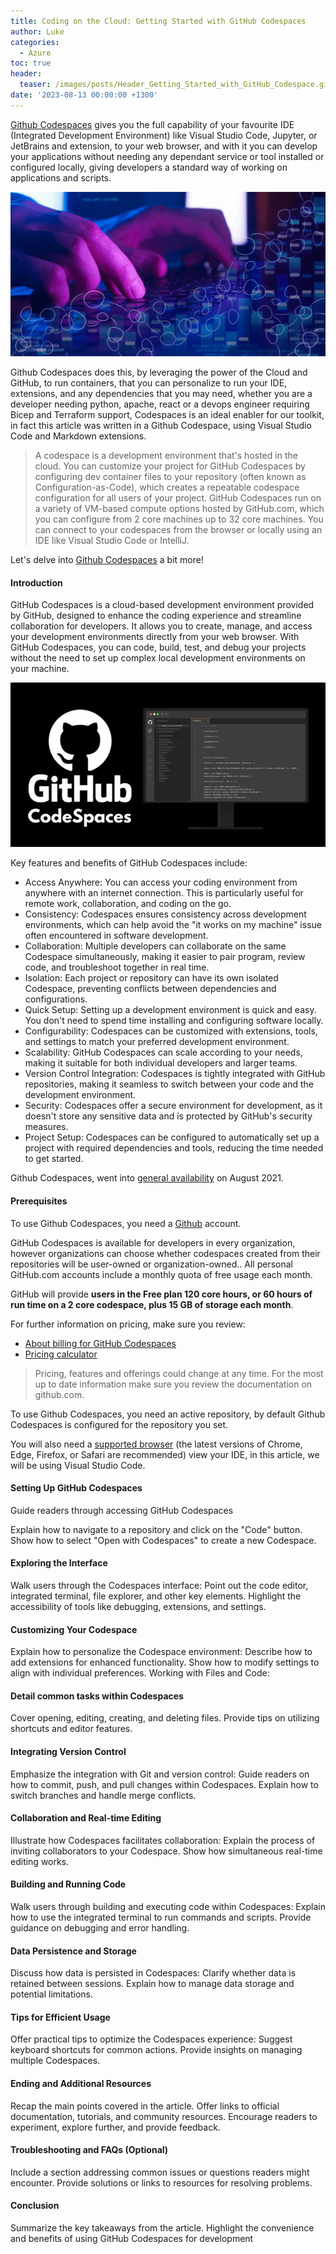 ```yaml
---
title: Coding on the Cloud: Getting Started with GitHub Codespaces
author: Luke
categories:
  - Azure
toc: true
header:
  teaser: /images/posts/Header_Getting_Started_with_GitHub_Codespace.gif
date: '2023-08-13 00:00:00 +1300'
---
```


[Github Codespaces](https://github.com/features/codespaces) gives you the full capability of your favourite IDE (Integrated Development Environment) like Visual Studio Code, Jupyter, or JetBrains and extension, to your web browser, and with it you can develop your applications without needing any dependant service or tool installed or configured locally, giving developers a standard way of working on applications and scripts.

![Github Codespaces - Getting Started](/images/posts/Header_Getting_Started_with_GitHub_Codespace.gif)

Github Codespaces does this, by leveraging the power of the Cloud and GitHub, to run containers, that you can personalize to run your IDE, extensions, and any dependencies that you may need, whether you are a developer needing python, apache, react or a devops engineer requiring Bicep and Terraform support, Codespaces is an ideal enabler for our toolkit, in fact this article was written in a Github Codespace, using Visual Studio Code and Markdown extensions.

> A codespace is a development environment that's hosted in the cloud. You can customize your project for GitHub Codespaces by configuring dev container files to your repository (often known as Configuration-as-Code), which creates a repeatable codespace configuration for all users of your project.
> GitHub Codespaces run on a variety of VM-based compute options hosted by GitHub.com, which you can configure from 2 core machines up to 32 core machines. You can connect to your codespaces from the browser or locally using an IDE like Visual Studio Code or IntelliJ.

Let's delve into [Github Codespaces](https://github.com/features/codespaces) a bit more!

#### Introduction

GitHub Codespaces is a cloud-based development environment provided by GitHub, designed to enhance the coding experience and streamline collaboration for developers. It allows you to create, manage, and access your development environments directly from your web browser. With GitHub Codespaces, you can code, build, test, and debug your projects without the need to set up complex local development environments on your machine.

![Github Codespaces](/images/posts/github_codespaces.png)

Key features and benefits of GitHub Codespaces include:

* Access Anywhere: You can access your coding environment from anywhere with an internet connection. This is particularly useful for remote work, collaboration, and coding on the go.
* Consistency: Codespaces ensures consistency across development environments, which can help avoid the "it works on my machine" issue often encountered in software development.
* Collaboration: Multiple developers can collaborate on the same Codespace simultaneously, making it easier to pair program, review code, and troubleshoot together in real time.
* Isolation: Each project or repository can have its own isolated Codespace, preventing conflicts between dependencies and configurations.
* Quick Setup: Setting up a development environment is quick and easy. You don't need to spend time installing and configuring software locally.
* Configurability: Codespaces can be customized with extensions, tools, and settings to match your preferred development environment.
* Scalability: GitHub Codespaces can scale according to your needs, making it suitable for both individual developers and larger teams.
* Version Control Integration: Codespaces is tightly integrated with GitHub repositories, making it seamless to switch between your code and the development environment.
* Security: Codespaces offer a secure environment for development, as it doesn't store any sensitive data and is protected by GitHub's security measures.
* Project Setup: Codespaces can be configured to automatically set up a project with required dependencies and tools, reducing the time needed to get started.

Github Codespaces, went into [general availability](https://azure.microsoft.com/updates/general-availability-github-codespaces/?WT.mc_id=AZ-MVP-5004796) on August 2021.

#### Prerequisites

To use Github Codespaces, you need a [Github](https://github.com/) account.

GitHub Codespaces is available for developers in every organization, however organizations can choose whether codespaces created from their repositories will be user-owned or organization-owned.. All personal GitHub.com accounts include a monthly quota of free usage each month.

GitHub will provide **users in the Free plan 120 core hours, or 60 hours of run time on a 2 core codespace, plus 15 GB of storage each month**.

For further information on pricing, make sure you review:

* [About billing for GitHub Codespaces](https://docs.github.com/en/billing/managing-billing-for-github-codespaces/about-billing-for-github-codespaces)
* [Pricing calculator](https://github.com/pricing/calculator)

> Pricing, features and offerings could change at any time. For the most up to date information make sure you review the documentation on github.com.

To use Github Codespaces, you need an active repository, by default Github Codespaces is configured for the repository you set.

You will also need a [supported browser](https://docs.github.com/en/get-started/using-github/supported-browsers) (the latest versions of Chrome, Edge, Firefox, or Safari are recommended) view your IDE, in this article, we will be using Visual Studio Code.

#### Setting Up GitHub Codespaces

 Guide readers through accessing GitHub Codespaces

Explain how to navigate to a repository and click on the "Code" button.
Show how to select "Open with Codespaces" to create a new Codespace.

#### Exploring the Interface

Walk users through the Codespaces interface:
Point out the code editor, integrated terminal, file explorer, and other key elements.
Highlight the accessibility of tools like debugging, extensions, and settings.

#### Customizing Your Codespace

Explain how to personalize the Codespace environment:
Describe how to add extensions for enhanced functionality.
Show how to modify settings to align with individual preferences.
Working with Files and Code:

#### Detail common tasks within Codespaces

Cover opening, editing, creating, and deleting files.
Provide tips on utilizing shortcuts and editor features.

#### Integrating Version Control

Emphasize the integration with Git and version control:
Guide readers on how to commit, push, and pull changes within Codespaces.
Explain how to switch branches and handle merge conflicts.

#### Collaboration and Real-time Editing

Illustrate how Codespaces facilitates collaboration:
Explain the process of inviting collaborators to your Codespace.
Show how simultaneous real-time editing works.

#### Building and Running Code

Walk users through building and executing code within Codespaces:
Explain how to use the integrated terminal to run commands and scripts.
Provide guidance on debugging and error handling.

#### Data Persistence and Storage

Discuss how data is persisted in Codespaces:
Clarify whether data is retained between sessions.
Explain how to manage data storage and potential limitations.

#### Tips for Efficient Usage

Offer practical tips to optimize the Codespaces experience:
Suggest keyboard shortcuts for common actions.
Provide insights on managing multiple Codespaces.

#### Ending and Additional Resources

Recap the main points covered in the article.
Offer links to official documentation, tutorials, and community resources.
Encourage readers to experiment, explore further, and provide feedback.

#### Troubleshooting and FAQs (Optional)

Include a section addressing common issues or questions readers might encounter.
Provide solutions or links to resources for resolving problems.

#### Conclusion

Summarize the key takeaways from the article.
Highlight the convenience and benefits of using GitHub Codespaces for development
